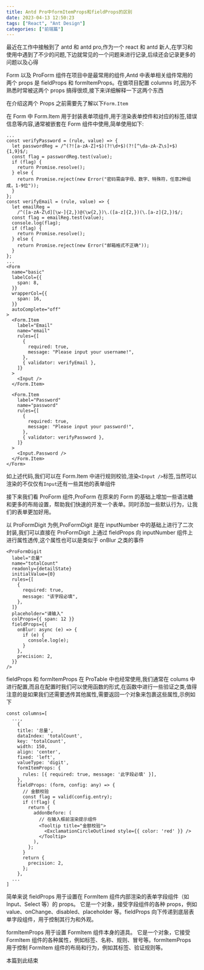```yaml
---
title: Antd Pro中formItemProps和fieldProps的区别
date: 2023-04-13 12:50:23
tags: ["React", "Ant Design"]
categories: ["前端篇"]
---
```


最近在工作中接触到了 antd 和 antd pro,作为一个 react 和 antd 新人,在学习和使用中遇到了不少的问题,下边就常见的一个问题来进行记录,后续还会记录更多的问题以及心得

Form 以及 ProForm 组件在项目中是最常用的组件,Antd 中表单相关组件常用的两个 props 是 fieldProps 和 formItemProps。在做项目配置 columns 时,因为不熟悉时常被这两个 props 搞得很烦,接下来详细解释一下这两个东西

在介绍这两个 Props 之前需要先了解以下`Form.Item`

在 Form 中 Form.Item 用于封装表单项组件,用于渲染表单控件和对应的标签,错误信息等内容,通常被嵌套在 Form 组件中使用,简单使用如下:

```tsx
...
const verifyPassword = (rule, value) => {
  let passwordReg = /^(?![a-zA-Z]+$)(?!\d+$)(?![^\da-zA-Z\s]+$){1,9}$/;
  const flag = passwordReg.test(value);
  if (flag) {
    return Promise.resolve();
  } else {
    return Promise.reject(new Error("密码需由字母、数字、特殊符，任意2种组成，1-9位"));
  }
};
const verifyEmail = (rule, value) => {
  let emailReg =
    /^([a-zA-Z\d][\w-]{2,})@(\w{2,})\.([a-z]{2,})(\.[a-z]{2,})$/;
  const flag = emailReg.test(value);
  console.log(flag);
  if (flag) {
    return Promise.resolve();
  } else {
    return Promise.reject(new Error("邮箱格式不正确"));
  }
};
...
<Form
  name="basic"
  labelCol={{
    span: 8,
  }}
  wrapperCol={{
    span: 16,
  }}
  autoComplete="off"
>
  <Form.Item
    label="Email"
    name="email"
    rules={[
      {
        required: true,
        message: "Please input your username!",
      },
      { validator: verifyEmail },
    ]}
  >
    <Input />
  </Form.Item>

  <Form.Item
    label="Password"
    name="password"
    rules={[
      {
        required: true,
        message: "Please input your password!",
      },
      { validator: verifyPassword },
    ]}
  >
    <Input.Password />
  </Form.Item>
</Form>
```

如上述代码,我们可以在 Form.Item 中进行规则校验,渲染`<Input />`标签,当然可以渲染的不仅仅有`Input`还有一些其他的表单组件

接下来我们看 ProForm 组件,ProForm 在原来的 Form 的基础上增加一些语法糖和更多的布局设置，帮助我们快速的开发一个表单。同时添加一些默认行为，让我们的表单更加好用。

以 ProFormDigit 为例,ProFormDigit 是在 inputNumber 中的基础上进行了二次封装,我们可以直接在 ProFormDigit 上通过 fieldProps 向 inputNumber 组件上进行属性透传,这个属性也可以是类似于 onBlur 之类的事件

```tsx
<ProFormDigit
  label="总量"
  name="totalCount"
  readonly={detailState}
  initialValue={0}
  rules={[
    {
      required: true,
      message: "该字段必填",
    },
  ]}
  placeholder="请输入"
  colProps={{ span: 12 }}
  fieldProps={{
    onBlur: async (e) => {
      if (e) {
        console.log(e);
      }
    },
    precision: 2,
  }}
/>
```

fieldProps 和 formItemProps 在 ProTable 中也经常使用,我们通常在 colums 中进行配置,而且在配置时我们可以使用函数的形式,在函数中进行一些验证之类,值得注意的是如果我们还需要透传其他属性,需要返回一个对象来包裹这些属性,示例如下

```tsx
const columns=[
  ...,
    {
    title: '总量',
    dataIndex: 'totalCount',
    key: 'totalCount',
    width: 150,
    align: 'center',
    fixed: 'left',
    valueType: 'digit',
    formItemProps: {
      rules: [{ required: true, message: '此字段必填' }],
    },
    fieldProps: (form, config: any) => {
      // 金额校验
      const flag = valid(config.entry);
      if (!flag) {
        return {
          addonBefore: (
            // 在输入框前渲染提示组件
            <Tooltip title="金额校验">
              <ExclamationCircleOutlined style={{ color: 'red' }} />
            </Tooltip>
          ),
        };
      }
      return {
        precision: 2,
      };
    },
  ...
]
```

简单来说 fieldProps 用于设置在 FormItem 组件内部渲染的表单字段组件（如 Input、Select 等）的 props。 它是一个对象，接受字段组件的各种 props，例如 value、onChange、disabled、placeholder 等。fieldProps 向下传递到底层表单字段组件，用于控制其行为和外观。

formItemProps 用于设置 FormItem 组件本身的道具。 它是一个对象，它接受 FormItem 组件的各种属性，例如标签、名称、规则、冒号等。formItemProps 用于控制 FormItem 组件的布局和行为，例如其标签、验证规则等。

本篇到此结束
